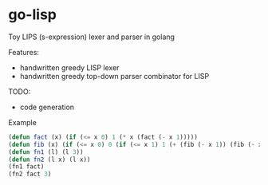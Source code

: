 # go-lisp

Toy LIPS (s-expression) lexer and parser in golang

Features:
- handwritten greedy LISP lexer
- handwritten greedy top-down parser combinator for LISP

TODO:
- code generation

Example

```lisp
(defun fact (x) (if (<= x 0) 1 (* x (fact (- x 1)))))
(defun fib (x) (if (<= x 0) 0 (if (<= x 1) 1 (+ (fib (- x 1)) (fib (- x 2))))))
(defun fn1 (l) (l 3))
(defun fn2 (l x) (l x))
(fn1 fact)
(fn2 fact 3)
```
